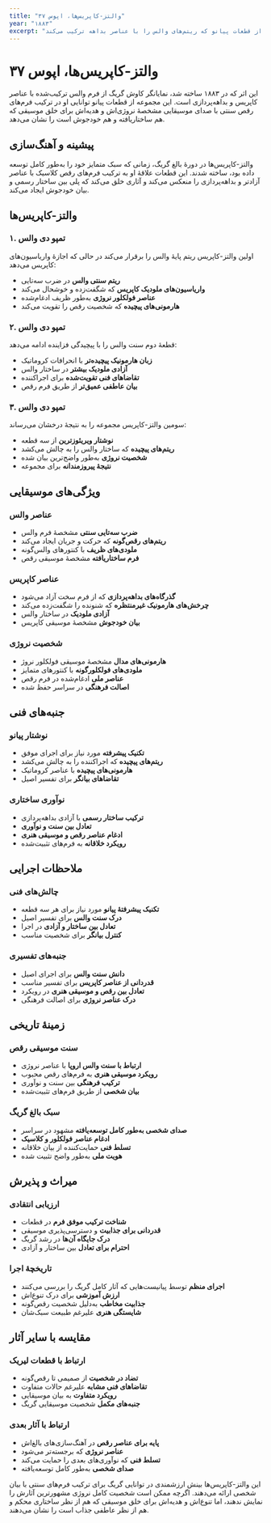 ```yaml
---
title: "والتز-کاپریس‌ها، اپوس ۳۷"
year: "۱۸۸۳"
excerpt: "مجموعه‌ای از قطعات پیانو که ریتم‌های والس را با عناصر بداهه ترکیب می‌کند."
---
```


# والتز-کاپریس‌ها، اپوس ۳۷

این اثر که در ۱۸۸۳ ساخته شد، نمایانگر کاوش گریگ از فرم والس ترکیب‌شده با عناصر کاپریس و بداهه‌پردازی است. این مجموعه از قطعات پیانو توانایی او در ترکیب فرم‌های رقص سنتی با صدای موسیقایی مشخصهٔ نروژی‌اش و هدیه‌اش برای خلق موسیقی که هم ساختاریافته و هم خودجوش است را نشان می‌دهد.

## پیشینه و آهنگ‌سازی

والتز-کاپریس‌ها در دورهٔ بالغ گریگ، زمانی که سبک متمایز خود را به‌طور کامل توسعه داده بود، ساخته شدند. این قطعات علاقهٔ او به ترکیب فرم‌های رقص کلاسیک با عناصر آزادتر و بداهه‌پردازی را منعکس می‌کند و آثاری خلق می‌کند که پلی بین ساختار رسمی و بیان خودجوش ایجاد می‌کند.

## والتز-کاپریس‌ها

### ۱. تمپو دی والس
اولین والتز-کاپریس ریتم پایهٔ والس را برقرار می‌کند در حالی که اجازهٔ واریاسیون‌های کاپریس می‌دهد:
- **ریتم سنتی والس** در ضرب سه‌تایی
- **واریاسیون‌های ملودیک کاپریس** که شگفت‌زده و خوشحال می‌کند
- **عناصر فولکلور نروژی** به‌طور ظریف ادغام‌شده
- **هارمونی‌های پیچیده** که شخصیت رقص را تقویت می‌کند

### ۲. تمپو دی والس
قطعهٔ دوم سنت والس را با پیچیدگی فزاینده ادامه می‌دهد:
- **زبان هارمونیک پیچیده‌تر** با انحرافات کروماتیک
- **آزادی ملودیک بیشتر** در ساختار والس
- **تقاضاهای فنی تقویت‌شده** برای اجراکننده
- **بیان عاطفی عمیق‌تر** از طریق فرم رقص

### ۳. تمپو دی والس
سومین والتز-کاپریس مجموعه را به نتیجهٔ درخشان می‌رساند:
- **نوشتار ویریئوزترین** از سه قطعه
- **ریتم‌های پیچیده** که ساختار والس را به چالش می‌کشد
- **شخصیت نروژی** به‌طور واضح‌ترین بیان شده
- **نتیجهٔ پیروزمندانه** برای مجموعه

## ویژگی‌های موسیقایی

### عناصر والس
- **ضرب سه‌تایی سنتی** مشخصهٔ فرم والس
- **ریتم‌های رقص‌گونه** که حرکت و جریان ایجاد می‌کند
- **ملودی‌های ظریف** با کنتورهای والس‌گونه
- **فرم ساختاریافته** مشخصهٔ موسیقی رقص

### عناصر کاپریس
- **گذرگاه‌های بداهه‌پردازی** که از فرم سخت آزاد می‌شود
- **چرخش‌های هارمونیک غیرمنتظره** که شنونده را شگفت‌زده می‌کند
- **آزادی ملودیک** در ساختار والس
- **بیان خودجوش** مشخصهٔ موسیقی کاپریس

### شخصیت نروژی
- **هارمونی‌های مدال** مشخصهٔ موسیقی فولکلور نروژ
- **ملودی‌های فولکلورگونه** با کنتورهای متمایز
- **عناصر ملی** ادغام‌شده در فرم رقص
- **اصالت فرهنگی** در سراسر حفظ شده

## جنبه‌های فنی

### نوشتار پیانو
- **تکنیک پیشرفته** مورد نیاز برای اجرای موفق
- **ریتم‌های پیچیده** که اجراکننده را به چالش می‌کشد
- **هارمونی‌های پیچیده** با عناصر کروماتیک
- **تقاضاهای بیانگر** برای تفسیر اصیل

### نوآوری ساختاری
- **ترکیب ساختار رسمی** با آزادی بداهه‌پردازی
- **تعادل بین سنت و نوآوری**
- **ادغام عناصر رقص و موسیقی هنری**
- **رویکرد خلاقانه** به فرم‌های تثبیت‌شده

## ملاحظات اجرایی

### چالش‌های فنی
- **تکنیک پیشرفتهٔ پیانو** مورد نیاز برای هر سه قطعه
- **درک سنت والس** برای تفسیر اصیل
- **تعادل بین ساختار و آزادی** در اجرا
- **کنترل بیانگر** برای شخصیت مناسب

### جنبه‌های تفسیری
- **دانش سنت والس** برای اجرای اصیل
- **قدردانی از عناصر کاپریس** برای تفسیر مناسب
- **تعادل بین رقص و موسیقی هنری** در رویکرد
- **درک عناصر نروژی** برای اصالت فرهنگی

## زمینهٔ تاریخی

### سنت موسیقی رقص
- **ارتباط با سنت والس اروپا** با عناصر نروژی
- **رویکرد موسیقی هنری** به فرم‌های رقص محبوب
- **ترکیب فرهنگی** بین سنت و نوآوری
- **بیان شخصی** از طریق فرم‌های تثبیت‌شده

### سبک بالغ گریگ
- **صدای شخصی به‌طور کامل توسعه‌یافته** مشهود در سراسر
- **ادغام عناصر فولکلور و کلاسیک**
- **تسلط فنی** حمایت‌کننده از بیان خلاقانه
- **هویت ملی** به‌طور واضح تثبیت شده

## میراث و پذیرش

### ارزیابی انتقادی
- **شناخت ترکیب موفق فرم** در قطعات
- **قدردانی برای جذابیت** و دسترسی‌پذیری موسیقی
- **درک جایگاه آن‌ها** در رشد گریگ
- **احترام برای تعادل** بین ساختار و آزادی

### تاریخچهٔ اجرا
- **اجرای منظم** توسط پیانیست‌هایی که آثار کامل گریگ را بررسی می‌کنند
- **ارزش آموزشی** برای درک تنوع‌اش
- **جذابیت مخاطب** به‌دلیل شخصیت رقص‌گونه
- **شایستگی هنری** علیرغم طبیعت سبک‌شان

## مقایسه با سایر آثار

### ارتباط با قطعات لیریک
- **تضاد در شخصیت** از صمیمی تا رقص‌گونه
- **تقاضاهای فنی مشابه** علیرغم حالات متفاوت
- **رویکرد متفاوت** به بیان موسیقایی
- **جنبه‌های مکمل** شخصیت موسیقایی گریگ

### ارتباط با آثار بعدی
- **پایه برای عناصر رقص** در آهنگ‌سازی‌های بالغ‌اش
- **عناصر نروژی** که برجسته‌تر می‌شود
- **تسلط فنی** که نوآوری‌های بعدی را حمایت می‌کند
- **صدای شخصی** به‌طور کامل توسعه‌یافته

این والتز-کاپریس‌ها بینش ارزشمندی در توانایی گریگ برای ترکیب فرم‌های سنتی با بیان شخصی ارائه می‌دهند. اگرچه ممکن است شخصیت کامل نروژی مشهورترین آثارش را نمایش ندهند، اما تنوع‌اش و هدیه‌اش برای خلق موسیقی که هم از نظر ساختاری محکم و هم از نظر عاطفی جذاب است را نشان می‌دهند.
